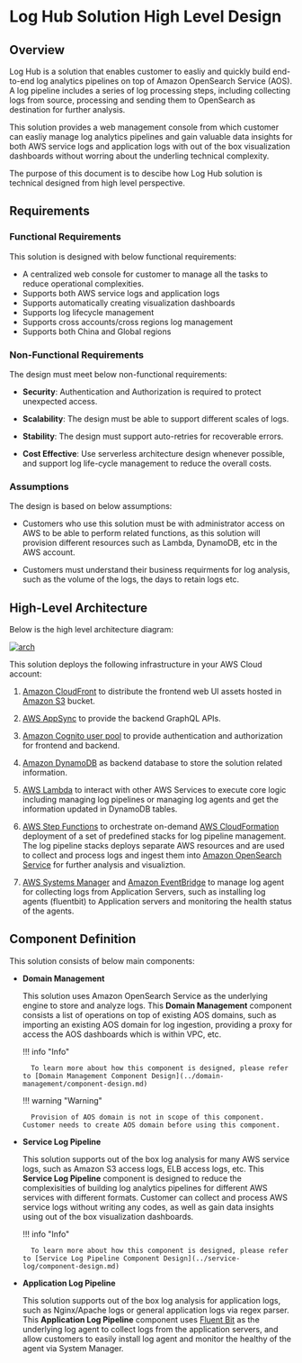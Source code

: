 # Log Hub Solution High Level Design

## Overview

Log Hub is a solution that enables customer to easliy and quickly build end-to-end log analytics pipelines on top of Amazon OpenSearch Service (AOS). A log pipeline includes a series of log processing steps, including collecting logs from source, processing and sending them to OpenSearch as destination for further analysis.

This solution provides a web management console from which customer can easliy manage log analytics pipelines and gain valuable data insights for both AWS service logs and application logs with out of the box visualization dashboards without worring about the underling technical complexity. 

The purpose of this document is to descibe how Log Hub solution is technical designed from high level perspective.

## Requirements

### Functional Requirements

This solution is designed with below functional requirements:

- A centralized web console for customer to manage all the tasks to reduce operational complexities.
- Supports both AWS service logs and application logs
- Supports automatically creating visualization dashboards
- Supports log lifecycle management
- Supports cross accounts/cross regions log management
- Supports both China and Global regions


### Non-Functional Requirements

The design must meet below non-functional requirements:

- **Security**: Authentication and Authorization is required to protect unexpected access.

- **Scalability**: The design must be able to support different scales of logs.

- **Stability**: The design must support auto-retries for recoverable errors.

- **Cost Effective**: Use serverless architecture design whenever possible, and support log life-cycle management to reduce the overall costs.


### Assumptions

The design is based on below assumptions:

- Customers who use this solution must be with administrator access on AWS to be able to perform related functions, as this solution will provision different resources such as Lambda, DynamoDB, etc in the AWS account.

- Customers must understand their business requirments for log analysis, such as the volume of the logs, the days to retain logs etc.


## High-Level Architecture

Below is the high level architecture diagram:

[![arch]][arch]

This solution deploys the following infrastructure in your AWS Cloud account:

1. [Amazon CloudFront](https://aws.amazon.com/cloudfront) to distribute the frontend web UI assets hosted in [Amazon S3](https://aws.amazon.com/s3/) bucket.

1. [AWS AppSync](https://aws.amazon.com/appsync) to provide the backend GraphQL APIs.

1. [Amazon Cognito user pool](https://aws.amazon.com/cognito) to provide authentication and authorization for frontend and backend.

1. [Amazon DynamoDB](https://aws.amazon.com/dynamodb) as backend database to store the solution related information.

1. [AWS Lambda](https://aws.amazon.com/lambda) to interact with other AWS Services to execute core logic including managing log pipelines or managing log agents and get the information updated in DynamoDB tables.

1. [AWS Step Functions](https://aws.amazon.com/step-functions) to orchestrate on-demand [AWS CloudFormation](https://aws.amazon.com/cloudformation) deployment of a set of predefined stacks for log pipeline management. The log pipeline stacks deploys separate AWS resources and are used to collect and process logs and ingest them into [Amazon OpenSearch Service](https://aws.amazon.com/opensearch-service) for further analysis and visualiztion.

1. [AWS Systems Manager](https://aws.amazon.com/systems-manager) and [Amazon EventBridge](https://aws.amazon.com/eventbridge) to manage log agent for collecting logs from Application Servers, such as installing log agents (fluentbit) to Application servers and monitoring the health status of the agents.



## Component Definition

This solution consists of below main components:

- **Domain Management**

    This solution uses Amazon OpenSearch Service as the underlying engine to store and analyze logs. This **Domain Management** component consists a list of operations on top of existing AOS domains, such as importing an existing AOS domain for log ingestion, providing a proxy for access the AOS dashboards which is within VPC, etc.

    !!! info "Info"

        To learn more about how this component is designed, please refer to [Domain Management Component Design](../domain-management/component-design.md)

    !!! warning "Warning"

        Provision of AOS domain is not in scope of this component. Customer needs to create AOS domain before using this component.

- **Service Log Pipeline**

    This solution supports out of the box log analysis for many AWS service logs, such as Amazon S3 access logs, ELB access logs, etc.  This **Service Log Pipeline** component is designed to reduce the complexisities of building log analytics pipelines for different AWS services with different formats. Customer can collect and process AWS service logs without writing any codes, as well as gain data insights using out of the box visualization dashboards.
    

    !!! info "Info"

        To learn more about how this component is designed, please refer to [Service Log Pipeline Component Design](../service-log/component-design.md)


- **Application Log Pipeline**

    This solution supports out of the box log analysis for application logs, such as Nginx/Apache logs or general application logs via regex parser. This **Application Log Pipeline** component uses [Fluent Bit](https://fluentbit.io/) as the underlying log agent to collect logs from the application servers, and allow customers to easily install log agent and monitor the healthy of the agent via System Manager.


[arch]: ../../images/architecture/arch.png
